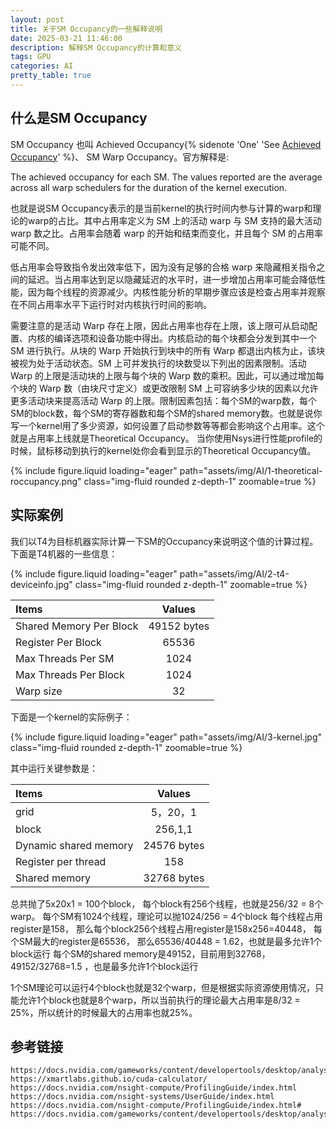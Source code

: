 ```yaml
---
layout: post
title: 关于SM Occupancy的一些解释说明
date: 2025-03-21 11:46:00
description: 解释SM Occupancy的计算和意义
tags: GPU
categories: AI
pretty_table: true
---
```


## 什么是SM Occupancy

SM Occupancy 也叫 Achieved Occupancy{% sidenote 'One' 'See [Achieved Occupancy](https://docs.nvidia.com/gameworks/content/developertools/desktop/analysis/report/cudaexperiments/kernellevel/achievedoccupancy.htm)' %}、 SM Warp Occupancy。官方解释是:

The achieved occupancy for each SM. The values reported are the average across all warp schedulers for the duration of the kernel execution.

也就是说SM Occupancy表示的是当前kernel的执行时间内参与计算的warp和理论的warp的占比。其中占用率定义为 SM 上的活动 warp 与 SM 支持的最大活动 warp 数之比。占用率会随着 warp 的开始和结束而变化，并且每个 SM 的占用率可能不同。

低占用率会导致指令发出效率低下，因为没有足够的合格 warp 来隐藏相关指令之间的延迟。当占用率达到足以隐藏延迟的水平时，进一步增加占用率可能会降低性能，因为每个线程的资源减少。内核性能分析的早期步骤应该是检查占用率并观察在不同占用率水平下运行时对内核执行时间的影响。

需要注意的是活动 Warp 存在上限，因此占用率也存在上限，该上限可从启动配置、内核的编译选项和设备功能中得出。内核启动的每个块都会分发到其中一个 SM 进行执行。从块的 Warp 开始执行到块中的所有 Warp 都退出内核为止，该块被视为处于活动状态。SM 上可并发执行的块数受以下列出的因素限制。活动 Warp 的上限是活动块的上限与每个块的 Warp 数的乘积。因此，可以通过增加每个块的 Warp 数（由块尺寸定义）或更改限制 SM 上可容纳多少块的因素以允许更多活动块来提高活动 Warp 的上限。限制因素包括：每个SM的warp数，每个SM的block数，每个SM的寄存器数和每个SM的shared memory数。也就是说你写一个kernel用了多少资源，如何设置了启动参数等等都会影响这个占用率。这个就是占用率上线就是Theoretical Occupancy。 当你使用Nsys进行性能profile的时候，鼠标移动到执行的kernel处你会看到显示的Theoretical Occupancy值。

<div class="row mt-3">
    <div class="col-sm mt-3 mt-md-0">
        {% include figure.liquid loading="eager" path="assets/img/AI/1-theoretical-roccupancy.png" class="img-fluid rounded z-depth-1" zoomable=true %}
    </div>
</div>

## 实际案例

我们以T4为目标机器实际计算一下SM的Occupancy来说明这个值的计算过程。下面是T4机器的一些信息：

<div class="row mt-3">
    <div class="col-sm mt-3 mt-md-0">
        {% include figure.liquid loading="eager" path="assets/img/AI/2-t4-deviceinfo.jpg" class="img-fluid rounded z-depth-1" zoomable=true %}
    </div>
</div>

| Items                   |   Values    |
| :---------------------- | :---------: |
| Shared Memory Per Block | 49152 bytes |
| Register Per Block      |    65536    |
| Max Threads Per SM      |    1024     |
| Max Threads Per Block   |    1024     |
| Warp size               |     32      |

<p></p>

下面是一个kernel的实际例子：

<div class="row mt-3">
    <div class="col-sm mt-3 mt-md-0">
        {% include figure.liquid loading="eager" path="assets/img/AI/3-kernel.jpg" class="img-fluid rounded z-depth-1" zoomable=true %}
    </div>
</div>

其中运行关键参数是：

| Items                 |   Values    |
| :-------------------- | :---------: |
| grid                  |  5，20，1   |
| block                 |   256,1,1   |
| Dynamic shared memory | 24576 bytes |
| Register per thread   |     158     |
| Shared memory         | 32768 bytes |

<p></p>

总共抛了5x20x1 = 100个block， 每个block有256个线程，也就是256/32 = 8个warp。
每个SM有1024个线程，理论可以抛1024/256 = 4个block
每个线程占用register是158， 那么每个block256个线程占用register是158x256=40448， 每个SM最大的register是65536， 那么65536/40448 = 1.62，也就是最多允许1个block运行
每个SM的shared memory是49152，目前用到32768， 49152/32768=1.5 ，也是最多允许1个block运行

1个SM理论可以运行4个block也就是32个warp，但是根据实际资源使用情况，只能允许1个block也就是8个warp，所以当前执行的理论最大占用率是8/32 = 25%，所以统计的时候最大的占用率也就25%。

## 参考链接

```
https://docs.nvidia.com/gameworks/content/developertools/desktop/analysis/report/cudaexperiments/kernellevel/achievedoccupancy.htm
https://xmartlabs.github.io/cuda-calculator/
https://docs.nvidia.com/nsight-compute/ProfilingGuide/index.html
https://docs.nvidia.com/nsight-systems/UserGuide/index.html
https://docs.nvidia.com/nsight-compute/ProfilingGuide/index.html#
https://docs.nvidia.com/gameworks/content/developertools/desktop/analysis/report/cudaexperiments/kernellevel/issueefficiency.htm
```
